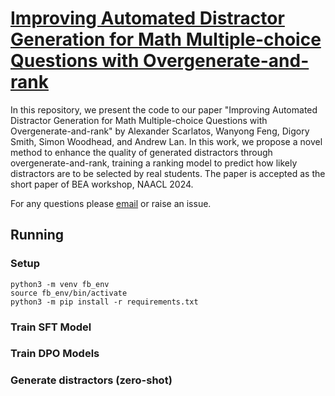 # [Improving Automated Distractor Generation for Math Multiple-choice Questions with Overgenerate-and-rank]()

In this repository, we present the code to our paper "Improving Automated Distractor Generation for Math Multiple-choice Questions with Overgenerate-and-rank" by Alexander Scarlatos, Wanyong Feng, Digory Smith, Simon Woodhead, and Andrew Lan. In this work, we propose a novel method to enhance the quality of generated distractors through overgenerate-and-rank, training a ranking model to predict how likely distractors are to be selected by real students. The paper is accepted as the short paper of BEA workshop, NAACL 2024.

For any questions please [email](mailto:wanyongfeng@umass.edu) or raise an issue.

## Running

### Setup
```
python3 -m venv fb_env
source fb_env/bin/activate
python3 -m pip install -r requirements.txt
```

### Train SFT Model

### Train DPO Models

### Generate distractors (zero-shot)
```
